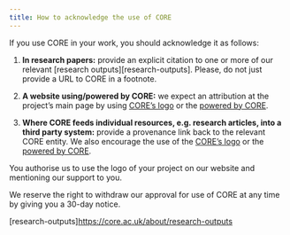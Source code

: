 ```yaml
---
title: How to acknowledge the use of CORE
---
```


If you use CORE in your work, you should acknowledge it as follows:

1.  **In research papers:** provide an explicit citation to one or more of
    our relevant [research outputs][research-outputs]. Please, do not just provide
    a&nbsp;URL to&nbsp;CORE in a footnote.

2.  **A website using/powered by CORE:** we expect an attribution at
    the project’s main page by using [CORE’s logo][logo]
    or the [powered by CORE][powered-by-banner].

3.  **Where CORE feeds individual resources, e.g. research articles,
    into a third party system:** provide a provenance link back to the
    relevant CORE entity. We also encourage the use of
    the [CORE’s logo][logo] or the [powered by CORE][powered-by-banner].

You authorise us to use the logo of your project on our website and
mentioning our support to you.

We reserve the right to withdraw our approval for use of CORE at any time
by giving you a 30-day notice.

[logo]: /resources/core-logo.png
[powered-by-banner]: /resources/powered-by-core-orange.png
[research-outputs]https://core.ac.uk/about/research-outputs
